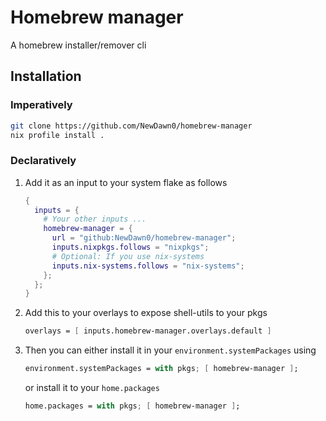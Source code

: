 # Homebrew manager

A homebrew installer/remover cli

## Installation

### Imperatively

```bash
git clone https://github.com/NewDawn0/homebrew-manager
nix profile install .
```

### Declaratively

1. Add it as an input to your system flake as follows
   ```nix
   {
     inputs = {
       # Your other inputs ...
       homebrew-manager = {
         url = "github:NewDawn0/homebrew-manager";
         inputs.nixpkgs.follows = "nixpkgs";
         # Optional: If you use nix-systems
         inputs.nix-systems.follows = "nix-systems";
       };
     };
   }
   ```
2. Add this to your overlays to expose shell-utils to your pkgs

   ```nix
   overlays = [ inputs.homebrew-manager.overlays.default ]
   ```

3. Then you can either install it in your `environment.systemPackages` using
   ```nix
   environment.systemPackages = with pkgs; [ homebrew-manager ];
   ```
   or install it to your `home.packages`
   ```nix
   home.packages = with pkgs; [ homebrew-manager ];
   ```
